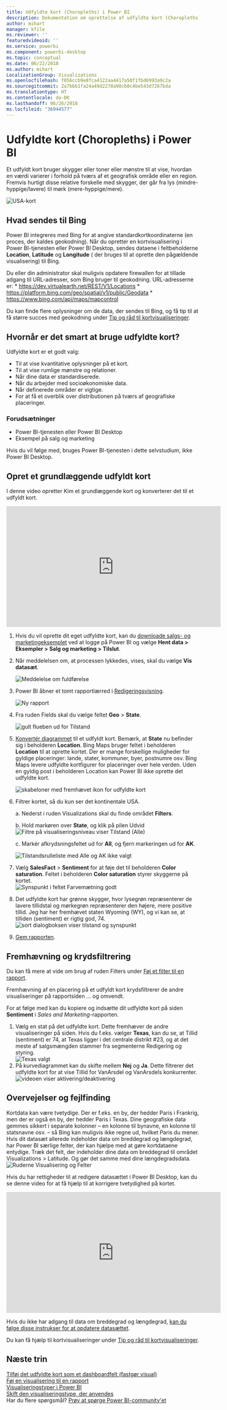 ```yaml
---
title: Udfyldte kort (Choropleths) i Power BI
description: Dokumentation om oprettelse af udfyldte kort (Choropleths) i Power BI
author: mihart
manager: kfile
ms.reviewer: ''
featuredvideoid: ''
ms.service: powerbi
ms.component: powerbi-desktop
ms.topic: conceptual
ms.date: 06/22/2018
ms.author: mihart
LocalizationGroup: Visualizations
ms.openlocfilehash: f056ccb9e8fca4122aa4417a50f1fbd6993a9c2a
ms.sourcegitcommit: 2a7bbb1fa24a49d2278a90cb0c4be543d7267bda
ms.translationtype: HT
ms.contentlocale: da-DK
ms.lasthandoff: 06/26/2018
ms.locfileid: "36944577"
---
```

# <a name="filled-maps-choropleths-in-power-bi"></a>Udfyldte kort (Choropleths) i Power BI
Et udfyldt kort bruger skygger eller toner eller mønstre til at vise, hvordan en værdi varierer i forhold på tværs af et geografisk område eller en region.  Fremvis hurtigt disse relative forskelle med skygger, der går fra lys (mindre-hyppige/lavere) til mørk (mere-hyppige/mere).    

![USA-kort](media/power-bi-visualization-filled-maps-choropleths/large_map.png)

## <a name="what-is-sent-to-bing"></a>Hvad sendes til Bing
Power BI integreres med Bing for at angive standardkortkoordinaterne (en proces, der kaldes geokodning). Når du opretter en kortvisualisering i Power BI-tjenesten eller Power BI Desktop, sendes dataene i feltbeholderne **Location**, **Latitude** og **Longitude** ( der bruges til at oprette den pågældende visualisering) til Bing.

Du eller din administrator skal muligvis opdatere firewallen for at tillade adgang til URL-adresser, som Bing bruger til geokodning.  URL-adresserne er:
    * https://dev.virtualearth.net/REST/V1/Locations
    * https://platform.bing.com/geo/spatial/v1/public/Geodata
    * https://www.bing.com/api/maps/mapcontrol

Du kan finde flere oplysninger om de data, der sendes til Bing, og få tip til at få større succes med geokodning under [Tip og råd til kortvisualiseringer](power-bi-map-tips-and-tricks.md).

## <a name="when-to-use-a-filled-map"></a>Hvornår er det smart at bruge udfyldte kort?
Udfyldte kort er et godt valg:

* Til at vise kvantitative oplysninger på et kort.
* Til at vise rumlige mønstre og relationer.
* Når dine data er standardiserede.
* Når du arbejder med socioøkonomiske data.
* Når definerede områder er vigtige.
* For at få et overblik over distributionen på tværs af geografiske placeringer.

### <a name="prerequisites"></a>Forudsætninger
- Power BI-tjenesten eller Power BI Desktop
- Eksempel på salg og marketing

Hvis du vil følge med, bruges Power BI-tjenesten i dette selvstudium, ikke Power BI Desktop.

## <a name="create-a-basic-filled-map"></a>Opret et grundlæggende udfyldt kort
I denne video opretter Kim et grundlæggende kort og konverterer det til et udfyldt kort.

<iframe width="560" height="315" src="https://www.youtube.com/embed/ajTPGNpthcg" frameborder="0" allowfullscreen></iframe>


1. Hvis du vil oprette dit eget udfyldte kort, kan du [downloade salgs- og marketingeksemplet](sample-datasets.md) ved at logge på Power BI og vælge **Hent data \> Eksempler \> Salg og marketing \> Tilslut**.
2. Når meddelelsen om, at processen lykkedes, vises, skal du vælge **Vis datasæt**.

   ![Meddelelse om fuldførelse](media/power-bi-visualization-filled-maps-choropleths/power-bi-view-dataset.png)
3. Power BI åbner et tomt rapportlærred i [Redigeringsvisning](service-interact-with-a-report-in-editing-view.md).

    ![Ny rapport](media/power-bi-visualization-filled-maps-choropleths/power-bi-blank-canvas.png)
4. Fra ruden Fields skal du vælge feltet **Geo** \> **State**.    

   ![gult flueben ud for Tilstand](media/power-bi-visualization-filled-maps-choropleths/img002.png)
5. [Konvertér diagrammet](power-bi-report-change-visualization-type.md) til et udfyldt kort. Bemærk, at **State** nu befinder sig i beholderen **Location**. Bing Maps bruger feltet i beholderen **Location** til at oprette kortet.  Der er mange forskellige muligheder for gyldige placeringer: lande, stater, kommuner, byer, postnumre osv. Bing Maps levere udfyldte kortfigurer for placeringer over hele verden. Uden en gyldig post i beholderen Location kan Power BI ikke oprette det udfyldte kort.  

   ![skabeloner med fremhævet ikon for udfyldte kort](media/power-bi-visualization-filled-maps-choropleths/img003.png)
6. Filtrer kortet, så du kun ser det kontinentale USA.

   a.  Nederst i ruden Visualizations skal du finde området **Filters**.

   b.  Hold markøren over **State**, og klik på pilen Udvid  
   ![Filtre på visualiseringsniveau viser Tilstand (Alle)](media/power-bi-visualization-filled-maps-choropleths/img004.png)

   c.  Markér afkrydsningsfeltet ud for **All**, og fjern markeringen ud for **AK**.

   ![Tilstandsrulleliste med Alle og AK ikke valgt](media/power-bi-visualization-filled-maps-choropleths/img005.png)
7. Vælg **SalesFact** \> **Sentiment** for at føje det til beholderen **Color saturation**. Feltet i beholderen **Color saturation** styrer skyggerne på kortet.  
   ![Synspunkt i feltet Farvemætning godt](media/power-bi-visualization-filled-maps-choropleths/power-bi-color-saturation.png)
8. Det udfyldte kort har grønne skygger, hvor lysegrøn repræsenterer de lavere tillidstal og mørkegrøn repræsenterer den højere, mere positive tillid.  Jeg har her fremhævet staten Wyoming (WY), og vi kan se, at tilliden (sentiment) er rigtig god, 74.  
   ![sort dialogboksen viser tilstand og synspunkt](media/power-bi-visualization-filled-maps-choropleths/img007.png)
9. [Gem rapporten](service-report-save.md).

## <a name="highlighting-and-cross-filtering"></a>Fremhævning og krydsfiltrering
Du kan få mere at vide om brug af ruden Filters under [Føj et filter til en rapport](power-bi-report-add-filter.md).

Fremhævning af en placering på et udfyldt kort krydsfiltrerer de andre visualiseringer på rapportsiden ... og omvendt.

For at følge med kan du kopiere og indsætte dit udfyldte kort på siden **Sentiment** i *Sales and Marketing*-rapporten.

1. Vælg en stat på det udfyldte kort.  Dette fremhæver de andre visualiseringer på siden. Hvis du f.eks. vælger **Texas**, kan du se, at Tillid (sentiment) er 74, at Texas ligger i det centrale distrikt \#23, og at det meste af salgsmængden stammer fra segmenterne Redigering og styring.   
   ![Texas valgt](media/power-bi-visualization-filled-maps-choropleths/img008.png)
2. På kurvediagrammet kan du skifte mellem **Nej** og **Ja**. Dette filtrerer det udfyldte kort for at vise Tillid for VanArsdel og VanArsdels konkurrenter.  
   ![videoen viser aktivering/deaktivering](media/power-bi-visualization-filled-maps-choropleths/img009.gif)

## <a name="considerations-and-troubleshooting"></a>Overvejelser og fejlfinding
Kortdata kan være tvetydige.  Der er f.eks. en by, der hedder Paris i Frankrig, men der er også en by, der hedder Paris i Texas. Dine geografiske data gemmes sikkert i separate kolonner – en kolonne til bynavne, en kolonne til statsnavne osv. – så Bing kan muligvis ikke regne ud, hvilket Paris du mener. Hvis dit datasæt allerede indeholder data om breddegrad og længdegrad, har Power BI særlige felter, der kan hjælpe med at gøre kortdataene entydige. Træk det felt, der indeholder dine data om breddegrad til området Visualizations \> Latitude.  Og gør det samme med dine længdegradsdata.  
![Ruderne Visualisering og Felter](media/power-bi-visualization-filled-maps-choropleths/pbi_latitude.png)

Hvis du har rettigheder til at redigere datasættet i Power BI Desktop, kan du se denne video for at få hjælp til at korrigere tvetydighed på kortet.

<iframe width="560" height="315" src="https://www.youtube.com/embed/Co2z9b-s_yM" frameborder="0" allowfullscreen></iframe>

Hvis du ikke har adgang til data om breddegrad og længdegrad, [kan du følge disse instrukser for at opdatere datasættet](https://support.office.com/article/Maps-in-Power-View-8A9B2AF3-A055-4131-A327-85CC835271F7).

Du kan få hjælp til kortvisualiseringer under [Tip og råd til kortvisualiseringer](power-bi-map-tips-and-tricks.md).

## <a name="next-steps"></a>Næste trin
[Tilføj det udfyldte kort som et dashboardfelt (fastgør visual)](service-dashboard-tiles.md)    
 [Føj en visualisering til en rapport](power-bi-report-add-visualizations-i.md)  
 [Visualiseringstyper i Power BI](power-bi-visualization-types-for-reports-and-q-and-a.md)    
 [Skift den visualiseringstype, der anvendes](power-bi-report-change-visualization-type.md)      
Har du flere spørgsmål? [Prøv at spørge Power BI-community'et](http://community.powerbi.com/)
